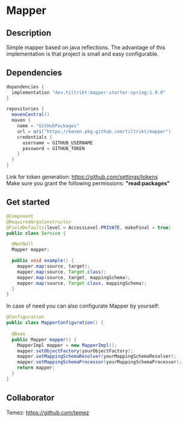 # Mapper

## Description
Simple mapper based on java reflections. The advantage of this implementation is that project is small and easy configurable.

## Dependencies
```groovy
dependencies {
  implementation "dev.tiltrikt:mapper-starter-spring:1.0.0"
}

repositories {
  mavenCentral()
  maven {
    name = "GitHubPackages"
    url = uri("https://maven.pkg.github.com/tiltrikt/mapper")
    credentials {
      username = GITHUB_USERNAME
      password = GITHUB_TOKEN
    }
  }
}
```
Link for token generation: https://github.com/settings/tokens<br>
Make sure you grant the following permissions: **"read:packages"**

## Get started

```java
@Component
@RequiredArgsConstructor
@FieldDefaults(level = AccessLevel.PRIVATE, makeFinal = true)
public class Service {

  @NotNull
  Mapper mapper;

  public void example() {
    mapper.map(source, target);
    mapper.map(source, Target.class);
    mapper.map(source, target, mappingSchema);
    mapper.map(source, Target.class, mappingSchema);
  }
}
```

In case of need you can also configurate Mapper by yourself:
```java
@Configuration
public class MapperConfiguration() {
  
  @Bean
  public Mapper mapper() {
    MapperImpl mapper = new MapperImpl();
    mapper.setObjectFactory(yourObjectFactory);
    mapper.setMappingSchemaResolver(yourMappingSchemaResolver);
    mapper.setMappingSchemaProcessor(yourMappingSchemaProcessor);
    return mapper;
  }
}
```

## Collaborator
Temez: https://github.com/temez